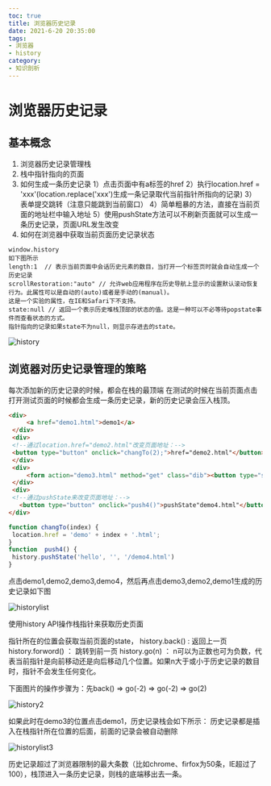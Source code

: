 ```yaml
---
toc: true
title: 浏览器历史记录
date: 2021-6-20 20:35:00
tags:  
- 浏览器 
- history
category: 
- 知识剖析
---
```


# 浏览器历史记录

## 基本概念
1. 浏览器历史记录管理栈
2. 栈中指针指向的页面
3. 如何生成一条历史记录
    1）点击页面中有a标签的href
    2）执行location.href = 'xxx'(location.replace('xxx')生成一条记录取代当前指针所指向的记录)
    3）表单提交跳转（注意只能跳到当前窗口）
    4）简单粗暴的方法，直接在当前页面的地址栏中输入地址
    5）使用pushState方法可以不刷新页面就可以生成一条历史记录，页面URL发生改变
4. 如何在浏览器中获取当前页面历史记录状态
``` 
window.history
如下图所示
length:1  // 表示当前页面中会话历史元素的数目，当打开一个标签页时就会自动生成一个历史记录
scrollRestoration:"auto" // 允许web应用程序在历史导航上显示的设置默认滚动恢复行为。此属性可以是自动的(auto)或者是手动的(manual)。
这是一个实验的属性，在IE和Safari下不支持。
state:null // 返回一个表示历史堆栈顶部的状态的值。这是一种可以不必等待popstate事件而查看状态的方式。
指针指向的记录如果state不为null，则显示存进去的state。
```
![history](https://greenhaha.oss-cn-beijing.aliyuncs.com/frontend/assets/img/history.png)

## 浏览器对历史记录管理的策略
每次添加新的历史记录的时候，都会在栈的最顶端
在测试的时候在当前页面点击打开测试页面的时候都会生成一条历史记录，新的历史记录会压入栈顶。
```html
<div>
     <a href="demo1.html">demo1</a>
 </div>
 <div>
 <!--通过location.href="demo2.html"改变页面地址：-->
 <button type="button" onclick="changTo(2);">href="demo2.html"</button>     
 </div>
 <div>
     <form action="demo3.html" method="get" class="dib"><button type="submit" >demo3.html</button></form>
 </div>
 <div>
 <!--通过pushState来改变页面地址：-->
   <button type="button" onclick="push4()">pushState"demo4.html"</button>   
</div>
```

``` javascript
function changTo(index) {
 location.href = 'demo' + index + '.html';
}
function  push4() {
 history.pushState('hello', '', '/demo4.html')
}
```
点击demo1,demo2,demo3,demo4，然后再点击demo3,demo2,demo1生成的历史记录如下图

![historylist](https://greenhaha.oss-cn-beijing.aliyuncs.com/frontend/assets/img/historylist.png)

使用history API操作栈指针来获取历史页面

指针所在的位置会获取当前页面的state，
history.back() : 返回上一页
history.forword() ： 跳转到前一页
history.go(n) ： n可以为正数也可为负数，代表当前指针是向前移动还是向后移动几个位置。如果n大于或小于历史记录的数目时，指针不会发生任何变化。

下面图片的操作步骤为：先back() => go(-2) => go(-2) => go(2)

![history2](https://greenhaha.oss-cn-beijing.aliyuncs.com/frontend/assets/img/historylist2.png)

如果此时在demo3的位置点击demo1，历史记录栈会如下所示：
历史记录都是插入在栈指针所在位置的后面，前面的记录会被自动删除

![historylist3](https://greenhaha.oss-cn-beijing.aliyuncs.com/frontend/assets/img/historylist3.png)

历史记录超过了浏览器限制的最大条数（比如chrome、firfox为50条，IE超过了100），栈顶进入一条历史记录，则栈的底端移出去一条。